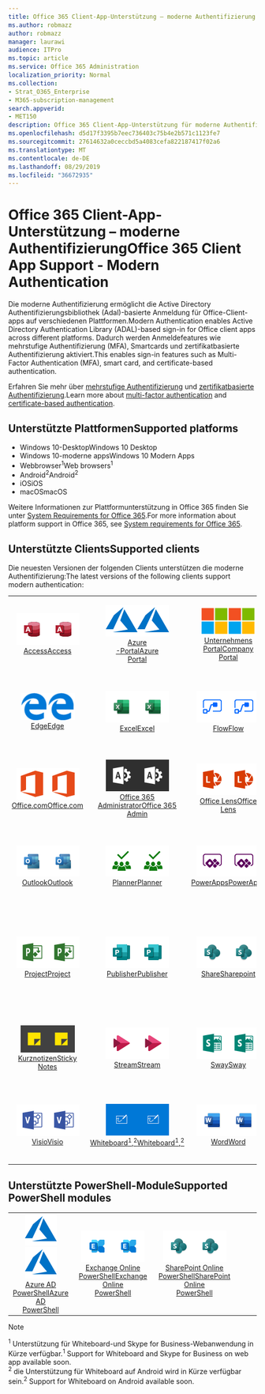 ```yaml
---
title: Office 365 Client-App-Unterstützung – moderne Authentifizierung
ms.author: robmazz
author: robmazz
manager: laurawi
audience: ITPro
ms.topic: article
ms.service: Office 365 Administration
localization_priority: Normal
ms.collection:
- Strat_O365_Enterprise
- M365-subscription-management
search.appverid:
- MET150
description: Office 365 Client-App-Unterstützung für moderne Authentifizierung.
ms.openlocfilehash: d5d17f3395b7eec736403c75b4e2b571c1123fe7
ms.sourcegitcommit: 27614632a0ceccbd5a4083cefa822187417f02a6
ms.translationtype: MT
ms.contentlocale: de-DE
ms.lasthandoff: 08/29/2019
ms.locfileid: "36672935"
---
```

# <a name="office-365-client-app-support---modern-authentication"></a><span data-ttu-id="f1e56-103">Office 365 Client-App-Unterstützung – moderne Authentifizierung</span><span class="sxs-lookup"><span data-stu-id="f1e56-103">Office 365 Client App Support - Modern Authentication</span></span>

<span data-ttu-id="f1e56-104">Die moderne Authentifizierung ermöglicht die Active Directory Authentifizierungsbibliothek (Adal)-basierte Anmeldung für Office-Client-apps auf verschiedenen Plattformen.</span><span class="sxs-lookup"><span data-stu-id="f1e56-104">Modern Authentication enables Active Directory Authentication Library (ADAL)-based sign-in for Office client apps across different platforms.</span></span> <span data-ttu-id="f1e56-105">Dadurch werden Anmeldefeatures wie mehrstufige Authentifizierung (MFA), Smartcards und zertifikatbasierte Authentifizierung aktiviert.</span><span class="sxs-lookup"><span data-stu-id="f1e56-105">This enables sign-in features such as Multi-Factor Authentication (MFA), smart card, and certificate-based authentication.</span></span>

<span data-ttu-id="f1e56-106">Erfahren Sie mehr über [mehrstufige Authentifizierung](https://docs.microsoft.com/azure/active-directory/authentication/multi-factor-authentication) und [zertifikatbasierte Authentifizierung](https://docs.microsoft.com/azure/active-directory/active-directory-certificate-based-authentication-get-started).</span><span class="sxs-lookup"><span data-stu-id="f1e56-106">Learn more about [multi-factor authentication](https://docs.microsoft.com/azure/active-directory/authentication/multi-factor-authentication) and [certificate-based authentication](https://docs.microsoft.com/azure/active-directory/active-directory-certificate-based-authentication-get-started).</span></span>

## <a name="supported-platforms"></a><span data-ttu-id="f1e56-107">Unterstützte Plattformen</span><span class="sxs-lookup"><span data-stu-id="f1e56-107">Supported platforms</span></span>

 - <span data-ttu-id="f1e56-108">Windows 10-Desktop</span><span class="sxs-lookup"><span data-stu-id="f1e56-108">Windows 10 Desktop</span></span>
 - <span data-ttu-id="f1e56-109">Windows 10-moderne apps</span><span class="sxs-lookup"><span data-stu-id="f1e56-109">Windows 10 Modern Apps</span></span>
 - <span data-ttu-id="f1e56-110">Webbrowser<sup>1</sup></span><span class="sxs-lookup"><span data-stu-id="f1e56-110">Web browsers<sup>1</sup></span></span>
 - <span data-ttu-id="f1e56-111">Android<sup>2</sup></span><span class="sxs-lookup"><span data-stu-id="f1e56-111">Android<sup>2</sup></span></span>
 - <span data-ttu-id="f1e56-112">iOS</span><span class="sxs-lookup"><span data-stu-id="f1e56-112">iOS</span></span>
 - <span data-ttu-id="f1e56-113">macOS</span><span class="sxs-lookup"><span data-stu-id="f1e56-113">macOS</span></span>

<span data-ttu-id="f1e56-114">Weitere Informationen zur Plattformunterstützung in Office 365 finden Sie unter [System Requirements for Office 365](https://products.office.com/office-system-requirements).</span><span class="sxs-lookup"><span data-stu-id="f1e56-114">For more information about platform support in Office 365, see [System requirements for Office 365](https://products.office.com/office-system-requirements).</span></span>

## <a name="supported-clients"></a><span data-ttu-id="f1e56-115">Unterstützte Clients</span><span class="sxs-lookup"><span data-stu-id="f1e56-115">Supported clients</span></span>

<span data-ttu-id="f1e56-116">Die neuesten Versionen der folgenden Clients unterstützen die moderne Authentifizierung:</span><span class="sxs-lookup"><span data-stu-id="f1e56-116">The latest versions of the following clients support modern authentication:</span></span>

| | | | | | |
|:---:|:---:|:---:|:---:|:---:|:---:|
| <span data-ttu-id="f1e56-117">![Zugriffs Symbol](media/o365-access-64x64.png)</span><span class="sxs-lookup"><span data-stu-id="f1e56-117">![Access icon](media/o365-access-64x64.png)</span></span> <br> [<span data-ttu-id="f1e56-118">Access</span><span class="sxs-lookup"><span data-stu-id="f1e56-118">Access</span></span>](https://products.office.com/access) | <span data-ttu-id="f1e56-119">![Azure-Symbol](media/o365-azure-64x64.png)</span><span class="sxs-lookup"><span data-stu-id="f1e56-119">![Azure icon](media/o365-azure-64x64.png)</span></span> <br> [<span data-ttu-id="f1e56-120">Azure <br> -Portal</span><span class="sxs-lookup"><span data-stu-id="f1e56-120">Azure <br> Portal </span></span>](https://azure.microsoft.com/features/azure-portal/) | <span data-ttu-id="f1e56-121">![Symbol des Unternehmensportals](media/o365-microsoft-64x64.png)</span><span class="sxs-lookup"><span data-stu-id="f1e56-121">![Company portal icon](media/o365-microsoft-64x64.png)</span></span> <br> [<span data-ttu-id="f1e56-122">Unternehmens <br> Portal</span><span class="sxs-lookup"><span data-stu-id="f1e56-122">Company <br> Portal </span></span>](https://docs.microsoft.com/intune-user-help/sign-in-to-the-company-portal) | <span data-ttu-id="f1e56-123">![Vertiefen (Symbol)](media/o365-delve-64x64.png)</span><span class="sxs-lookup"><span data-stu-id="f1e56-123">![Delve icon](media/o365-delve-64x64.png)</span></span> <br> [<span data-ttu-id="f1e56-124">Delve</span><span class="sxs-lookup"><span data-stu-id="f1e56-124">Delve</span></span>](https://products.office.com/business/intelligent-search) | <span data-ttu-id="f1e56-125">![Dynamics 365-Symbol](media/o365-dynamics365-64x64.png)</span><span class="sxs-lookup"><span data-stu-id="f1e56-125">![Dynamics 365 icon](media/o365-dynamics365-64x64.png)</span></span> <br> [<span data-ttu-id="f1e56-126">Dynamics 365</span><span class="sxs-lookup"><span data-stu-id="f1e56-126">Dynamics 365</span></span>](https://dynamics.microsoft.com) 
| <span data-ttu-id="f1e56-127">![Edge-Symbol](media/o365-edge-64x64.png)</span><span class="sxs-lookup"><span data-stu-id="f1e56-127">![Edge icon](media/o365-edge-64x64.png)</span></span> <br> [<span data-ttu-id="f1e56-128">Edge</span><span class="sxs-lookup"><span data-stu-id="f1e56-128">Edge</span></span>](https://www.microsoft.com/windows/microsoft-edge) | <span data-ttu-id="f1e56-129">![Excel-Symbol](media/o365-excel-64x64.png)</span><span class="sxs-lookup"><span data-stu-id="f1e56-129">![Excel icon](media/o365-excel-64x64.png)</span></span> <br> [<span data-ttu-id="f1e56-130">Excel</span><span class="sxs-lookup"><span data-stu-id="f1e56-130">Excel</span></span>](https://products.office.com/excel) | <span data-ttu-id="f1e56-131">![Fluss Symbol](media/o365-flow-64x64.png)</span><span class="sxs-lookup"><span data-stu-id="f1e56-131">![Flow icon](media/o365-flow-64x64.png)</span></span> <br> [<span data-ttu-id="f1e56-132">Flow</span><span class="sxs-lookup"><span data-stu-id="f1e56-132">Flow</span></span>](https://flow.microsoft.com) | <span data-ttu-id="f1e56-133">![Formularsymbol](media/o365-forms-64x64.png)</span><span class="sxs-lookup"><span data-stu-id="f1e56-133">![Forms icon](media/o365-forms-64x64.png)</span></span> <br> [<span data-ttu-id="f1e56-134">Forms</span><span class="sxs-lookup"><span data-stu-id="f1e56-134">Forms</span></span>](https://flow.microsoft.com/connectors/shared_microsoftforms/microsoft-forms/) | <span data-ttu-id="f1e56-135">![Kaizala-Symbol](media/o365-kaizala-64x64.png)</span><span class="sxs-lookup"><span data-stu-id="f1e56-135">![Kaizala icon](media/o365-kaizala-64x64.png)</span></span> <br> [<span data-ttu-id="f1e56-136">Kaizala</span><span class="sxs-lookup"><span data-stu-id="f1e56-136">Kaizala</span></span>](https://products.office.com/en/business/microsoft-kaizala) 
| <span data-ttu-id="f1e56-137">![Office.com-Symbol](media/o365-office-64x64.png)</span><span class="sxs-lookup"><span data-stu-id="f1e56-137">![Office.com icon](media/o365-office-64x64.png)</span></span> <br> [<span data-ttu-id="f1e56-138">Office.com</span><span class="sxs-lookup"><span data-stu-id="f1e56-138">Office.com</span></span>](https://www.office.com/) | <span data-ttu-id="f1e56-139">![Office 365 Administrator Symbol](media/o365-o365admin-64x64.png)</span><span class="sxs-lookup"><span data-stu-id="f1e56-139">![Office 365 Admin icon](media/o365-o365admin-64x64.png)</span></span> <br> [<span data-ttu-id="f1e56-140">Office 365 <br> Administrator</span><span class="sxs-lookup"><span data-stu-id="f1e56-140">Office 365 <br> Admin</span></span>](https://products.office.com/business/manage-office-365-admin-app) | <span data-ttu-id="f1e56-141">![Linsen Symbol](media/o365-lens-64x64.png)</span><span class="sxs-lookup"><span data-stu-id="f1e56-141">![Lens icon](media/o365-lens-64x64.png)</span></span> <br> [<span data-ttu-id="f1e56-142">Office Lens</span><span class="sxs-lookup"><span data-stu-id="f1e56-142">Office Lens</span></span>](https://www.microsoft.com/p/office-lens/9wzdncrfj3t8?activetab=pivot%3Aoverviewtab) | <span data-ttu-id="f1e56-143">![OneDrive für Unternehmen Symbol](media/o365-OneDrive-64x64.png)</span><span class="sxs-lookup"><span data-stu-id="f1e56-143">![OneDrive for Business icon](media/o365-OneDrive-64x64.png)</span></span> <br> [<span data-ttu-id="f1e56-144">OneDrive</span><span class="sxs-lookup"><span data-stu-id="f1e56-144">OneDrive</span></span>](https://products.office.com/onedrive-for-business/online-cloud-storage) |  <span data-ttu-id="f1e56-145">![OneNote-Symbol](media/o365-OneNote-64x64.png)</span><span class="sxs-lookup"><span data-stu-id="f1e56-145">![OneNote icon](media/o365-OneNote-64x64.png)</span></span> <br> [<span data-ttu-id="f1e56-146">OneNote</span><span class="sxs-lookup"><span data-stu-id="f1e56-146">OneNote</span></span>](https://products.office.com/onenote) 
| <span data-ttu-id="f1e56-147">![Outlook-Symbol](media/o365-outlook-64x64.png)</span><span class="sxs-lookup"><span data-stu-id="f1e56-147">![Outlook icon](media/o365-outlook-64x64.png)</span></span> <br> [<span data-ttu-id="f1e56-148">Outlook</span><span class="sxs-lookup"><span data-stu-id="f1e56-148">Outlook</span></span>](https://products.office.com/outlook) | <span data-ttu-id="f1e56-149">![Symbol für Planer](media/o365-planner-64x64.png)</span><span class="sxs-lookup"><span data-stu-id="f1e56-149">![Planner icon](media/o365-planner-64x64.png)</span></span> <br> [<span data-ttu-id="f1e56-150">Planner</span><span class="sxs-lookup"><span data-stu-id="f1e56-150">Planner</span></span>](https://products.office.com/business/task-management-software) | <span data-ttu-id="f1e56-151">![PowerApps-Symbol](media/o365-powerapps-64x64.png)</span><span class="sxs-lookup"><span data-stu-id="f1e56-151">![PowerApps icon](media/o365-powerapps-64x64.png)</span></span> <br> [<span data-ttu-id="f1e56-152">PowerApps</span><span class="sxs-lookup"><span data-stu-id="f1e56-152">PowerApps </span></span>](https://powerapps.microsoft.com) | <span data-ttu-id="f1e56-153">![PowerBI-Symbol](media/o365-powerbi-64x64.png)</span><span class="sxs-lookup"><span data-stu-id="f1e56-153">![PowerBI icon](media/o365-powerbi-64x64.png)</span></span> <br> [<span data-ttu-id="f1e56-154">Power BI</span><span class="sxs-lookup"><span data-stu-id="f1e56-154">Power BI</span></span>](https://powerbi.microsoft.com)| <span data-ttu-id="f1e56-155">![PowerPoint-Symbol](media/o365-powerpoint-64x64.png)</span><span class="sxs-lookup"><span data-stu-id="f1e56-155">![PowerPoint icon](media/o365-powerpoint-64x64.png)</span></span> <br> [<span data-ttu-id="f1e56-156">PowerPoint</span><span class="sxs-lookup"><span data-stu-id="f1e56-156">PowerPoint</span></span>](https://products.office.com/powerpoint) 
| <span data-ttu-id="f1e56-157">![Projektsymbol](media/o365-project-64x64.png)</span><span class="sxs-lookup"><span data-stu-id="f1e56-157">![Project icon](media/o365-project-64x64.png)</span></span> <br> [<span data-ttu-id="f1e56-158">Project</span><span class="sxs-lookup"><span data-stu-id="f1e56-158">Project</span></span>](https://products.office.com/project) | <span data-ttu-id="f1e56-159">![Publisher-Symbol](media/o365-publisher-64x64.png)</span><span class="sxs-lookup"><span data-stu-id="f1e56-159">![Publisher icon](media/o365-publisher-64x64.png)</span></span> <br> [<span data-ttu-id="f1e56-160">Publisher</span><span class="sxs-lookup"><span data-stu-id="f1e56-160">Publisher</span></span>](https://products.office.com/publisher) | <span data-ttu-id="f1e56-161">![SharePoint-Symbol](media/o365-sharepoint-64x64.png)</span><span class="sxs-lookup"><span data-stu-id="f1e56-161">![SharePoint icon](media/o365-sharepoint-64x64.png)</span></span> <br> [<span data-ttu-id="f1e56-162">Share</span><span class="sxs-lookup"><span data-stu-id="f1e56-162">Sharepoint</span></span>](https://products.office.com/sharepoint) | <span data-ttu-id="f1e56-163">![Skype for Business Symbol](media/o365-skypeforbusiness-64x64.png)</span><span class="sxs-lookup"><span data-stu-id="f1e56-163">![Skype for Business icon](media/o365-skypeforbusiness-64x64.png)</span></span> <br> [<span data-ttu-id="f1e56-164">Skype for <br> Business<sup>1</sup></span><span class="sxs-lookup"><span data-stu-id="f1e56-164">Skype for <br> Business<sup>1</sup></span></span>](https://www.skype.com/business/) | <span data-ttu-id="f1e56-165">![StaffHub-Symbol](media/o365-staffhub-64x64.png)</span><span class="sxs-lookup"><span data-stu-id="f1e56-165">![StaffHub icon](media/o365-staffhub-64x64.png)</span></span> <br> [<span data-ttu-id="f1e56-166">StaffHub</span><span class="sxs-lookup"><span data-stu-id="f1e56-166">StaffHub</span></span>](https://products.office.com/microsoft-staffhub/staff-scheduling-software)
| <span data-ttu-id="f1e56-167">![Symbol für Notizen](media/o365-stickynotes-64x64.png)</span><span class="sxs-lookup"><span data-stu-id="f1e56-167">![Sticky Notes icon](media/o365-stickynotes-64x64.png)</span></span> <br> [<span data-ttu-id="f1e56-168">Kurznotizen</span><span class="sxs-lookup"><span data-stu-id="f1e56-168">Sticky Notes</span></span>](https://www.microsoft.com/p/microsoft-sticky-notes/9nblggh4qghw) | <span data-ttu-id="f1e56-169">![Datenstrom Symbol](media/o365-stream-64x64.png)</span><span class="sxs-lookup"><span data-stu-id="f1e56-169">![Stream icon](media/o365-stream-64x64.png)</span></span> <br> [<span data-ttu-id="f1e56-170">Stream</span><span class="sxs-lookup"><span data-stu-id="f1e56-170">Stream</span></span>](https://stream.microsoft.com) | <span data-ttu-id="f1e56-171">![Sway-Symbol](media/o365-sway-64x64.png)</span><span class="sxs-lookup"><span data-stu-id="f1e56-171">![Sway icon](media/o365-sway-64x64.png)</span></span> <br> [<span data-ttu-id="f1e56-172">Sway</span><span class="sxs-lookup"><span data-stu-id="f1e56-172">Sway</span></span>](https://sway.com) | <span data-ttu-id="f1e56-173">![Teams-Symbol](media/o365-teams-64x64.png)</span><span class="sxs-lookup"><span data-stu-id="f1e56-173">![Teams icon](media/o365-teams-64x64.png)</span></span> <br> [<span data-ttu-id="f1e56-174">Teams</span><span class="sxs-lookup"><span data-stu-id="f1e56-174">Teams</span></span>](https://products.office.com/microsoft-teams/group-chat-software) | <span data-ttu-id="f1e56-175">![Aufgaben Symbol](media/o365-todo-64x64.png)</span><span class="sxs-lookup"><span data-stu-id="f1e56-175">![To-Do icon](media/o365-todo-64x64.png)</span></span> <br> [<span data-ttu-id="f1e56-176">To-Do</span><span class="sxs-lookup"><span data-stu-id="f1e56-176">To-Do</span></span>](https://todo.microsoft.com) 
| <span data-ttu-id="f1e56-177">![Visio-Symbol](media/o365-visio-64x64.png)</span><span class="sxs-lookup"><span data-stu-id="f1e56-177">![Visio icon](media/o365-visio-64x64.png)</span></span> <br> [<span data-ttu-id="f1e56-178">Visio</span><span class="sxs-lookup"><span data-stu-id="f1e56-178">Visio</span></span>](https://products.office.com/visio/flowchart-software) | <span data-ttu-id="f1e56-179">![Whiteboard-Symbol](media/o365-whiteboard-64x64.png)</span><span class="sxs-lookup"><span data-stu-id="f1e56-179">![Whiteboard icon](media/o365-whiteboard-64x64.png)</span></span> <br> [<span data-ttu-id="f1e56-180">Whiteboard<sup>1</sup>,<sup>2</sup></span><span class="sxs-lookup"><span data-stu-id="f1e56-180">Whiteboard<sup>1</sup>,<sup>2</sup></span></span>](https://whiteboard.microsoft.com/) | <span data-ttu-id="f1e56-181">![Word-Symbol](media/o365-word-64x64.png)</span><span class="sxs-lookup"><span data-stu-id="f1e56-181">![Word icon](media/o365-word-64x64.png)</span></span> <br> [<span data-ttu-id="f1e56-182">Word</span><span class="sxs-lookup"><span data-stu-id="f1e56-182">Word</span></span>](https://products.office.com/word) | <span data-ttu-id="f1e56-183">![Jammer Symbol](media/o365-yammer-64x64.png)</span><span class="sxs-lookup"><span data-stu-id="f1e56-183">![Yammer icon](media/o365-yammer-64x64.png)</span></span> <br> [<span data-ttu-id="f1e56-184">Yammer</span><span class="sxs-lookup"><span data-stu-id="f1e56-184">Yammer</span></span>](https://products.office.com/yammer/yammer-overview) | <span data-ttu-id="f1e56-185">![Jammer Symbol](media/o365-yammer-64x64.png)</span><span class="sxs-lookup"><span data-stu-id="f1e56-185">![Yammer icon](media/o365-yammer-64x64.png)</span></span> <br> [<span data-ttu-id="f1e56-186">Jammer <br> Melder</span><span class="sxs-lookup"><span data-stu-id="f1e56-186">Yammer <br> Notifier</span></span>](https://products.office.com/yammer/yammer-overview) |  |

## <a name="supported-powershell-modules"></a><span data-ttu-id="f1e56-187">Unterstützte PowerShell-Module</span><span class="sxs-lookup"><span data-stu-id="f1e56-187">Supported PowerShell modules</span></span>

| | | | | | |
|:---:|:---:|:---:|:---:|:---:|:---:|
| <span data-ttu-id="f1e56-188">![Azure-Symbol](media/o365-azure-64x64.png)</span><span class="sxs-lookup"><span data-stu-id="f1e56-188">![Azure icon](media/o365-azure-64x64.png)</span></span> <br> [<span data-ttu-id="f1e56-189">Azure AD <br> PowerShell</span><span class="sxs-lookup"><span data-stu-id="f1e56-189">Azure AD <br> PowerShell</span></span>](https://docs.microsoft.com/powershell/azure/active-directory/overview?view=azureadps-2.0) | <span data-ttu-id="f1e56-190">![Exchange-Symbol](media/o365-exchange-64x64.png)</span><span class="sxs-lookup"><span data-stu-id="f1e56-190">![Exchange icon](media/o365-exchange-64x64.png)</span></span> <br> [<span data-ttu-id="f1e56-191">Exchange Online <br> PowerShell</span><span class="sxs-lookup"><span data-stu-id="f1e56-191">Exchange Online <br> PowerShell</span></span>](https://docs.microsoft.com/powershell/exchange/exchange-online/exchange-online-powershell?view=exchange-ps) | <span data-ttu-id="f1e56-192">![SharePoint-Symbol](media/o365-sharepoint-64x64.png)</span><span class="sxs-lookup"><span data-stu-id="f1e56-192">![SharePoint icon](media/o365-sharepoint-64x64.png)</span></span> <br> [<span data-ttu-id="f1e56-193">SharePoint Online <br> PowerShell</span><span class="sxs-lookup"><span data-stu-id="f1e56-193">SharePoint Online <br> PowerShell</span></span>](https://docs.microsoft.com/sharepoint/manage-team-and-communication-sites-in-powershell)

> [!NOTE]
> <span data-ttu-id="f1e56-194"><sup>1</sup> Unterstützung für Whiteboard-und Skype for Business-Webanwendung in Kürze verfügbar.</span><span class="sxs-lookup"><span data-stu-id="f1e56-194"><sup>1</sup> Support for Whiteboard and Skype for Business on web app available soon.</span></span> <br>
> <span data-ttu-id="f1e56-195"><sup>2</sup> die Unterstützung für Whiteboard auf Android wird in Kürze verfügbar sein.</span><span class="sxs-lookup"><span data-stu-id="f1e56-195"><sup>2</sup> Support for Whiteboard on Android available soon.</span></span>